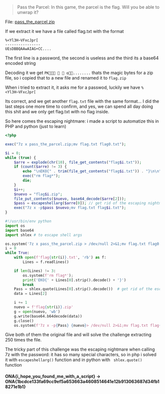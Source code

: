 > Pass the Parcel: In this game, the parcel is the flag. Will you be able to unwrap it?

File: [pass_the_parcel.zip](https://github.com/estebancano-dev/CTF-Writeups/blob/master/20200924%20Onapsis%20CTF%20(EKOPARTY)/Pass%20The%20Parcel/pass_the_parcel.zip?raw=true "pass_the_parcel.zip")

If we extract it we have a file called flag.txt with the format

```
%<Yl3H~VFxcJpr[
----------------
UEsDBBQAAwAIAG+CC....

```

The first line is a password, the second is useless and the third its a base64 encoded string

Decoding it we get `PK   o........` thats the magic bytes for a zip file, so i copied that to a new file and renamed it to `flag.zip`

When i tried to extract it, it asks me for a passwod, luckily we have `%<Yl3H~VFxcJpr[`

Its correct, and we get another `flag.txt` file with the same format...  I did the last steps one more time to confirm, and yes, we can spend all day doing this shit and we only get flag.txt with no flag inside.

So here comes the escaping nightmare: i made a script to automatize this in PHP and python (just to learn)

```php
<?php

exec("7z x pass_the_parcel.zip;mv flag.txt flag0.txt");

$i = 0;
while (true) {
    $arre = explode(chr(10), file_get_contents("flag$i.txt"));
    if (count($arre) != 3) {
        echo "\nEKO{" . trim(file_get_contents("flag$i.txt")) . "}\n\n";
        exec("rm flag*");
        die;
    }
    $i++;
    $nuevo = "flag$i.zip";
    file_put_contents($nuevo, base64_decode($arre[2]));
    $pass = escapeshellarg($arre[0]); // get rid of the escaping nightmare
    exec("7z x -p$pass $nuevo;mv flag.txt flag$i.txt");
}
```

```python
#!/usr/bin/env python
import os
import base64
import shlex # to escape shell args

os.system('7z x pass_the_parcel.zip > /dev/null 2>&1;mv flag.txt flag0.txt')
i = 0
while True:
    with open(f'flag{str(i)}.txt', 'rb') as f:
        Lines = f.readlines()

    if len(Lines) != 3:
        os.system(f'rm flag*');
        print('EKO{' + Lines[0].strip().decode() + '}')
        break
    Pass = shlex.quote(Lines[0].strip().decode())  # get rid of the escaping nightmare
    data = Lines[2]

    i += 1
    nuevo = f'flag{str(i)}.zip'
    g = open(nuevo, 'wb')
    g.write(base64.b64decode(data))
    g.close()
    os.system(f'7z x -p{Pass} {nuevo}> /dev/null 2>&1;mv flag.txt flag{str(i)}.txt');
```

Give both of them the original file and will solve the challenge extracting 250 times the file. 

The tricky part of this challenge was the escaping nightmare when calling 7z with the password: it has so many special characters, so in php i solved it with `escapeshellarg()` function and in python with ` shlex.quote()` function

#### ONA{i_hope_you_found_me_with_a_script} -> ONA{1bcdce133fa69cc9ef5a653663a4608514641e12b913063687d34fb18271e1b1}
